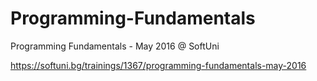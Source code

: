 # Programming-Fundamentals
Programming Fundamentals - May 2016 @ SoftUni

https://softuni.bg/trainings/1367/programming-fundamentals-may-2016

